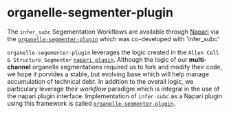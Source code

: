# organelle-segmenter-plugin

The `infer_subc` Segementation Workflows are available through [Napari](https://napari.org/stable/) via the [`organelle-segmenter-plugin`](https://github.com/ndcn/organelle-segmenter-plugin) which was co-developed with 'infer_subc'

`organelle-segementer-plugin` leverages the logic created in the `Allen Cell & Structure Segmenter` [`napari plugin`](https://www.napari-hub.org/plugins/napari-allencell-segmenter). Although the logic of our **multi-channel** organelle segmentations required us to fork and modify their code, we hope it porvides a stable, but evolving base which will help manage accumulation of technical debt. In addition to the overall logic, we particulary leverage their *workflow* paradigm which is integral in the use of the napari plugin interface. Implementation of `infer-subc` as a Napari plugin using this framework is called [`organelle-segmenter-plugin`](https://github.com/ndcn/organelle-segmenter-plugin).

